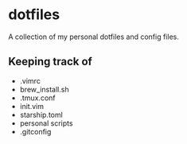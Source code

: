 # dotfiles
A collection of my personal dotfiles and config files.

## Keeping track of
- .vimrc
- brew_install.sh
- .tmux.conf
- init.vim
- starship.toml
- personal scripts
- .gitconfig
